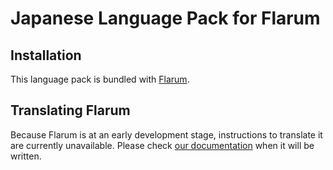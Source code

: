 # Japanese Language Pack for Flarum

## Installation

This language pack is bundled with [Flarum](http://flarum.org/).

## Translating Flarum

Because Flarum is at an early development stage, instructions to translate it are currently unavailable. Please check [our documentation](http://flarum.org/docs/translate/) when it will be written.
